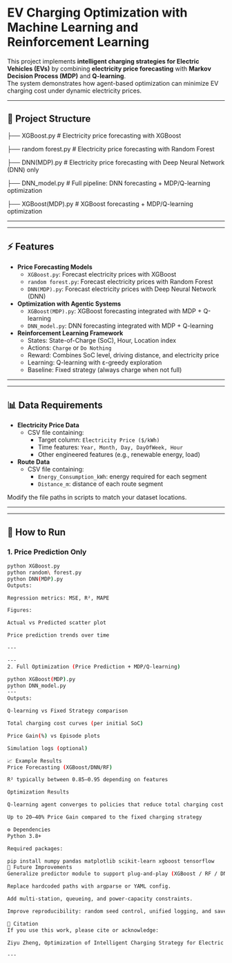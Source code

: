 # EV Charging Optimization with Machine Learning and Reinforcement Learning

This project implements **intelligent charging strategies for Electric Vehicles (EVs)** by combining **electricity price forecasting** with **Markov Decision Process (MDP)** and **Q-learning**.  
The system demonstrates how agent-based optimization can minimize EV charging cost under dynamic electricity prices.

---

## 📌 Project Structure

├── XGBoost.py # Electricity price forecasting with XGBoost

├── random forest.py # Electricity price forecasting with Random Forest

├── DNN(MDP).py # Electricity price forecasting with Deep Neural Network (DNN) only

├── DNN_model.py # Full pipeline: DNN forecasting + MDP/Q-learning optimization

├── XGBoost(MDP).py # XGBoost forecasting + MDP/Q-learning optimization

---


---
## ⚡ Features

- **Price Forecasting Models**
  - `XGBoost.py`: Forecast electricity prices with XGBoost
  - `random forest.py`: Forecast electricity prices with Random Forest
  - `DNN(MDP).py`: Forecast electricity prices with Deep Neural Network (DNN)
- **Optimization with Agentic Systems**
  - `XGBoost(MDP).py`: XGBoost forecasting integrated with MDP + Q-learning
  - `DNN_model.py`: DNN forecasting integrated with MDP + Q-learning
- **Reinforcement Learning Framework**
  - States: State-of-Charge (SoC), Hour, Location index
  - Actions: `Charge` or `Do Nothing`
  - Reward: Combines SoC level, driving distance, and electricity price
  - Learning: Q-learning with ε-greedy exploration
  - Baseline: Fixed strategy (always charge when not full)

---


---
## 📊 Data Requirements

- **Electricity Price Data**
  - CSV file containing:
    - Target column: `Electricity Price ($/kWh)`
    - Time features: `Year, Month, Day, DayOfWeek, Hour`
    - Other engineered features (e.g., renewable energy, load)
- **Route Data**
  - CSV file containing:
    - `Energy_Consumption_kWh`: energy required for each segment
    - `Distance_m`: distance of each route segment

Modify the file paths in scripts to match your dataset locations.

---


---
## 🚀 How to Run

### 1. Price Prediction Only
```bash
python XGBoost.py
python random\ forest.py
python DNN(MDP).py
Outputs:

Regression metrics: MSE, R², MAPE

Figures:

Actual vs Predicted scatter plot

Price prediction trends over time

---

---
2. Full Optimization (Price Prediction + MDP/Q-learning)

python XGBoost(MDP).py
python DNN_model.py
---
Outputs:

Q-learning vs Fixed Strategy comparison

Total charging cost curves (per initial SoC)

Price Gain(%) vs Episode plots

Simulation logs (optional)

📈 Example Results
Price Forecasting (XGBoost/DNN/RF)

R² typically between 0.85–0.95 depending on features

Optimization Results

Q-learning agent converges to policies that reduce total charging cost

Up to 20–40% Price Gain compared to the fixed charging strategy

⚙️ Dependencies
Python 3.8+

Required packages:

pip install numpy pandas matplotlib scikit-learn xgboost tensorflow
🔮 Future Improvements
Generalize predictor module to support plug-and-play (XGBoost / RF / DNN / others).

Replace hardcoded paths with argparse or YAML config.

Add multi-station, queueing, and power-capacity constraints.

Improve reproducibility: random seed control, unified logging, and saved models.

📝 Citation
If you use this work, please cite or acknowledge:

Ziyu Zheng, Optimization of Intelligent Charging Strategy for Electric Vehicles based on Machine Learning, Reinforcement Learning, and Markov Decision Process, University of Sussex, 2024.

---
